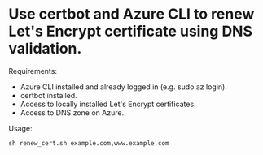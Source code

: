 # Use certbot and Azure CLI to renew Let's Encrypt certificate using DNS validation.

Requirements:
- Azure CLI installed and already logged in (e.g. sudo az login).
- certbot installed.
- Access to locally installed Let's Encrypt certificates.
- Access to DNS zone on Azure.

Usage:

`sh renew_cert.sh example.com,www.example.com`